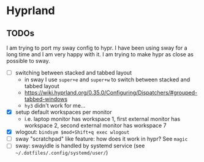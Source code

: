 # Hyprland

## TODOs

I am trying to port my sway config to hypr. 
I have been using sway for a long time and I am very happy with it. I am trying to make hypr as close as possible to sway.

- [ ] switching between stacked and tabbed layout
  - in sway I use `super+e` and `super+w` to switch between stacked and tabbed layout
  - https://wiki.hyprland.org/0.35.0/Configuring/Dispatchers/#grouped-tabbed-windows
  - `hy3` didn't work for me...
- [x] setup default workspaces per monitor
  - i.e. laptop monitor has workspace 1, first external monitor has workspace 2, second external monitor has workspace 7
- [x] wlogout: `bindsym $mod+Shift+q exec wlogout`
- [ ] sway "scratchpad" like feature: how does it work in hypr? See `magic`
- [ ] sway: swayidle is handled by systemd service (see `~/.dotfiles/.config/systemd/user/`)
